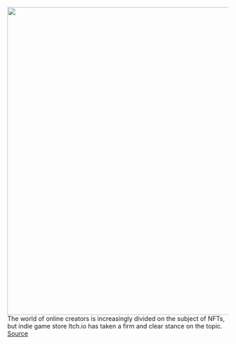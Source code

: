 <img src='https://cdn.vox-cdn.com/thumbor/XLon9lbZ74krdMZG9h391EyGIJw=/0x0:2040x1360/1200x800/filters:focal(857x517:1183x843)/cdn.vox-cdn.com/uploads/chorus_image/image/70483125/acastro_211115_4866_0001.0.jpg' width='700px' /><br/>
The world of online creators is increasingly divided on the subject of NFTs, but indie game store Itch.io has taken a firm and clear stance on the topic.
<a href='https://www.theverge.com/2022/2/8/22923265/nfts-scam-indie-game-store-itchio-tweet-gumroad'> Source <a/>